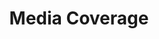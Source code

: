 ---
title: Media Coverage

# Listing view
view: community\mediacoverage

# Optional banner image (relative to `assets/media/` folder).
banner:
  caption: ''
  image: ''
---